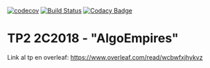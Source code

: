 [![codecov](https://codecov.io/gh/enzoponf3/AlgoOfEmpires/branch/master/graph/badge.svg)](https://codecov.io/gh/enzoponf3/AlgoOfEmpires)
[![Build Status](https://travis-ci.com/enzoponf3/AlgoOfEmpires.svg?branch=master)](https://travis-ci.com/enzoponf3/AlgoOfEmpires)
[![Codacy Badge](https://api.codacy.com/project/badge/Grade/d0626bd73fff4028be34eee2e08d34dd)](https://www.codacy.com/app/NicoGarofalo/AlgoOfEmpires?utm_source=github.com&amp;utm_medium=referral&amp;utm_content=enzoponf3/AlgoOfEmpires&amp;utm_campaign=Badge_Grade)

# TP2 2C2018 - "AlgoEmpires"


Link al tp en overleaf: https://www.overleaf.com/read/wcbwfxjhykvz

